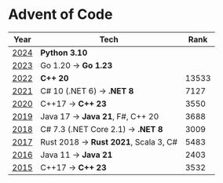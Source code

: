 # Advent of Code

 Year                                  | Tech                                    | Rank  
---------------------------------------|-----------------------------------------|-------
 [2024](https://adventofcode.com/2024) | **Python 3.10**                         |       |
 [2023](https://adventofcode.com/2023) | Go 1.20 -> **Go 1.23**                  |       |
 [2022](https://adventofcode.com/2022) | **C++ 20**                              | 13533 
 [2021](https://adventofcode.com/2021) | C# 10 (.NET 6) -> **.NET 8**            | 7127  
 [2020](https://adventofcode.com/2020) | C++17 -> **C++ 23**                     | 3550  
 [2019](https://adventofcode.com/2019) | Java 17 -> **Java 21**, F#, C++ 20      | 3688  
 [2018](https://adventofcode.com/2018) | C# 7.3 (.NET Core 2.1) -> **.NET 8**    | 3009  
 [2017](https://adventofcode.com/2017) | Rust 2018 -> **Rust 2021**, Scala 3, C# | 5483  
 [2016](https://adventofcode.com/2016) | Java 11 -> **Java 21**                  | 2403  
 [2015](https://adventofcode.com/2015) | C++17 -> **C++ 23**                     | 3532  
